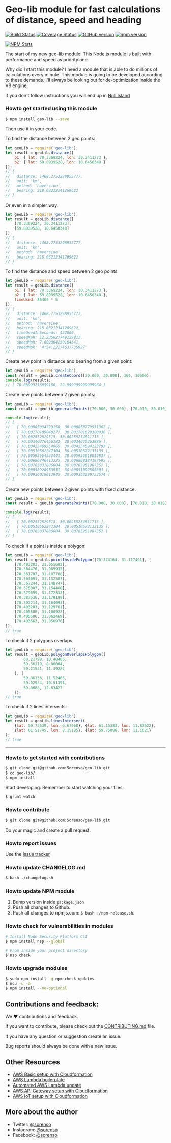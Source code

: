 # Geo-lib module for fast calculations of distance, speed and heading

[![Build Status](https://travis-ci.org/5orenso/geo-lib.svg?branch=master)](https://travis-ci.org/5orenso/geo-lib)
[![Coverage Status](https://coveralls.io/repos/github/5orenso/geo-lib/badge.svg?branch=master)](https://coveralls.io/github/5orenso/geo-lib?branch=master)
[![GitHub version](https://badge.fury.io/gh/5orenso%2Fgeo-lib.svg)](https://badge.fury.io/gh/5orenso%2Fgeo-lib)
[![npm version](https://badge.fury.io/js/geo-lib.svg)](https://badge.fury.io/js/geo-lib)

[![NPM Stats](https://nodei.co/npm/geo-lib.png?downloads=true&downloadRank=true)](https://npmjs.org/packages/geo-lib/)


The start of my new geo-lib module. This Node.js module is built with performance and speed as priority one.

Why did I start this module?
I need a module that is able to do millions of calculations every minute. This module is going to be developed
according to these demands. I'll always be looking out for de-optimization inside the V8 engine.

If you don't follow instructions you will end up in [Null Island](http://www.wsj.com/articles/if-you-cant-follow-directions-youll-end-up-on-null-island-1468422251)

### Howto get started using this module
```bash
$ npm install geo-lib --save
```

Then use it in your code.

To find the distance between 2 geo points:
```javascript
let geoLib = require('geo-lib');
let result = geoLib.distance({
    p1: { lat: 70.3369224, lon: 30.3411273 },
    p2: { lat: 59.8939528, lon: 10.6450348 }
});
// {
//   distance: 1468.2753298955777,
//   unit: 'km',
//   method: 'haversine',
//   bearing: 218.03212341269622
// }
```

Or even in a simpler way:
```javascript
let geoLib = require('geo-lib');
let result = geoLib.distance([
    [70.3369224, 30.3411273],
    [59.8939528, 10.6450348]
]);
// {
//   distance: 1468.2753298955777,
//   unit: 'km',
//   method: 'haversine',
//   bearing: 218.03212341269622
// }
```

To find the distance and speed between 2 geo points:
```javascript
let geoLib = require('geo-lib');
let result = geoLib.distance({
    p1: { lat: 70.3369224, lon: 30.3411273 },
    p2: { lat: 59.8939528, lon: 10.6450348 },
    timeUsed: 86400 * 5
});
// {
//   distance: 1468.2753298955777,
//   unit: 'km',
//   method: 'haversine',
//   bearing: 218.03212341269622,
//   timeUsedInSeconds: 432000,
//   speedKph: 12.235627749129813,
//   speedMph: 7.602864250104541,
//   speedMpk: '4:54.22274637735927'
// }
```

Create new point in distance and bearing from a given point:
```javascript
let geoLib = require('geo-lib');
const result = geoLib.createCoord([70.000, 30.000], 360, 10000);
console.log(result);
// [ 70.08993216059186, 29.999999999999964 ]
```

Create new points between 2 given points:
```javascript
let geoLib = require('geo-lib');
const result = geoLib.generatePoints([70.000, 30.000], [70.010, 30.010]);

console.log(result);
// [
//   [ 70.00085094723158, 30.000850779931362 ],
//   [ 70.00170189040277, 30.001701629300936 ],
//   [ 70.002552829513, 30.00255254811713 ],
//   [ 70.00340376456182, 30.0034035363886 ],
//   [ 70.00425469554865, 30.004254594123793 ],
//   [ 70.00510562247304, 30.00510572133135 ],
//   [ 70.00595654533441, 30.005956918019837 ],
//   [ 70.00680746413225, 30.006808184197695 ],
//   [ 70.00765837886604, 30.00765951987357 ],
//   [ 70.00850928953531, 30.00851092505601 ],
//   [ 70.00936019613945, 30.009362399753574 ]
// ]
```

Create new points between 2 given points with fixed distance:
```javascript
let geoLib = require('geo-lib');
const result = geoLib.generatePoints([70.000, 30.000], [70.010, 30.010], 300);

console.log(result);
// [
//   [ 70.002552829513, 30.00255254811713 ],
//   [ 70.00510562247304, 30.00510572133135 ],
//   [ 70.00765837886604, 30.00765951987357 ]
// ]
```


To check if a point is inside a polygon:
```javascript
let geoLib = require('geo-lib');
let result = geoLib.pointInsidePolygon([70.374164, 31.117401], [
    [70.403203, 31.055603],
    [70.364476, 31.089935],
    [70.361707, 31.107788],
    [70.363091, 31.132507],
    [70.367244, 31.140747],
    [70.375087, 31.154480],
    [70.379699, 31.172333],
    [70.387536, 31.179199],
    [70.397214, 31.164093],
    [70.403203, 31.129761],
    [70.405506, 31.100922],
    [70.405506, 31.062469],
    [70.403663, 31.056976]
]);
// true
```

To check if 2 polygons overlaps:
```javascript
let geoLib = require('geo-lib');
let result = geoLib.polygonOverlapsPolygon([
        60.21799, 10.40405,
        59.36119, 8.80004,
        59.21531, 11.39282
    ], [
        59.86136, 11.52465,
        59.02924, 10.51391,
        59.0688, 12.63427
    ]);
// true
```

To check if 2 lines intersects:
```javascript
let geoLib = require('geo-lib');
let result = geoLib.linesIntersect(
    {lat: 59.75639, lon: 6.67968}, {lat: 61.15383, lon: 11.87622},
    {lat: 61.51745, lon: 8.15185}, {lat: 59.75086, lon: 11.1621}
);
// true
```

----------

### Howto to get started with contributions
```bash
$ git clone git@github.com:5orenso/geo-lib.git
$ cd geo-lib/
$ npm install
```

Start developing. Remember to start watching your files:
```bash
$ grunt watch
```

### Howto contribute

```bash
$ git clone git@github.com:5orenso/geo-lib.git
```
Do your magic and create a pull request.


### Howto report issues
Use the [Issue tracker](https://github.com/5orenso/geo-lib/issues)


### Howto update CHANGELOG.md
```bash
$ bash ./changelog.sh
```

### Howto update NPM module

1. Bump version inside `package.json`
2. Push all changes to Github.
3. Push all changes to npmjs.com: `$ bash ./npm-release.sh`.

### Howto check for vulnerabilities in modules
```bash
# Install Node Security Platform CLI
$ npm install nsp --global

# From inside your project directory
$ nsp check
```

### Howto upgrade modules
```bash
$ sudo npm install -g npm-check-updates
$ ncu -u -a
$ npm install --no-optional
```


## Contributions and feedback:

We ❤️ contributions and feedback.

If you want to contribute, please check out the [CONTRIBUTING.md](CONTRIBUTING.md) file.

If you have any question or suggestion create an issue.

Bug reports should always be done with a new issue.


## Other Resources

* [AWS Basic setup with Cloudformation](https://github.com/5orenso/aws-cloudformation-base)
* [AWS Lambda boilerplate](https://github.com/5orenso/aws-lambda-boilerplate)
* [Automated AWS Lambda update](https://github.com/5orenso/aws-lambda-autodeploy-lambda)
* [AWS API Gateway setup with Cloudformation](https://github.com/5orenso/aws-cloudformation-api-gateway)
* [AWS IoT setup with Cloudformation](https://github.com/5orenso/aws-cloudformation-iot)



## More about the author

- Twitter: [@sorenso](https://twitter.com/sorenso)
- Instagram: [@sorenso](https://instagram.com/sorenso)
- Facebook: [@sorenso](https://facebook.com/sorenso)
